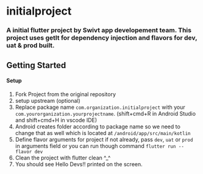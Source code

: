 # initialproject

### A initial flutter project by Swivt app developement team. This project uses getIt for dependency injection and flavors for dev, uat & prod built.

## Getting Started

#### Setup
1) Fork Project from the original repository
2) setup upstream (optional)
3) Replace package name ```com.organization.initialproject``` with your `com.yourorganization.yourprojectname`. (shift+cmd+R in Android Studio and shift+cmd+H in vscode IDE)
4) Android creates folder according to package name so we need to change that as well which is located at `/android/app/src/main/kotlin`
5) Define flavor arguments for project if not already, pass `dev`, `uat` or `prod` in arguments field or you can run though command `flutter run --flavor dev` 
6) Clean the project with flutter clean ^_^
7) You should see Hello Devs!! printed on the screen.
